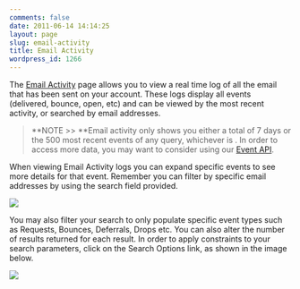 ```yaml
---
comments: false
date: 2011-06-14 14:14:25
layout: page
slug: email-activity
title: Email Activity
wordpress_id: 1266
---
```


The [Email Activity](http://sendgrid.com/logs/index) page allows you to view a real time log of all the email that has been sent on your account. These logs display all events (delivered, bounce, open, etc) and can be viewed by the most recent activity, or searched by email addresses.  




> **NOTE >> **Email activity only shows you either a total of 7 days or the 500 most recent events of any query, whichever is . In order to access more data, you may want to consider using our [Event API](http://docs.sendgrid.com/documentation/api/event-api/).



When viewing Email Activity logs you can expand specific events to see more details for that event. Remember you can filter by specific email addresses by using the search field provided.  
  


![](http://docs.sendgrid.com/wp-content/uploads/2011/06/EA-gen.png)

You may also filter your search to only populate specific event types such as Requests, Bounces, Deferrals, Drops etc. You can also alter the number of results returned for each result. In order to apply constraints to your search parameters, click on the Search Options link, as shown in the image below.  
  


![](http://docs.sendgrid.com/wp-content/uploads/2011/06/Email-Activity.png)
